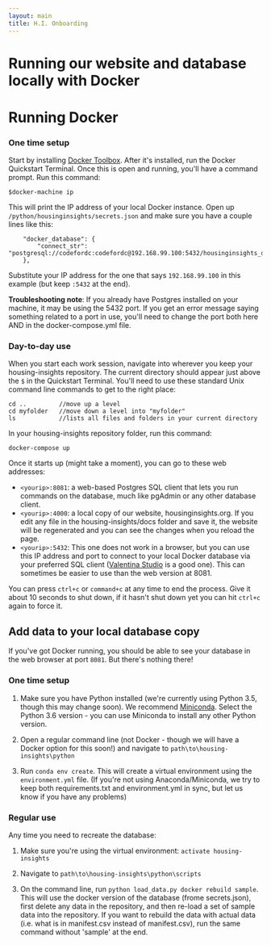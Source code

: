 ```yaml
---
layout: main
title: H.I. Onboarding
---
```


# Running our website and database locally with Docker


# Running Docker

### One time setup

Start by installing [Docker Toolbox](https://www.docker.com/products/docker-toolbox). After it's installed, run the Docker Quickstart Terminal. Once this is open and running, you'll have a command prompt. Run this command:

```
$docker-machine ip
```

This will print the IP address of your local Docker instance. Open up `/python/housinginsights/secrets.json` and make sure you have a couple lines like this:

```
    "docker_database": {
        "connect_str": "postgresql://codefordc:codefordc@192.168.99.100:5432/housinginsights_docker"
    },
```

Substitute your IP address for the one that says `192.168.99.100` in this example (but keep `:5432` at the end).

**Troubleshooting note**: If you already have Postgres installed on your machine, it may be using the 5432 port. If you get an error message saying something related to a port in use, you'll need to change the port both here AND in the docker-compose.yml file. 

### Day-to-day use

When you start each work session, navigate into wherever you keep your housing-insights repository. The current directory should appear just above the `$` in the Quickstart Terminal. You'll need to use these standard Unix command line commands to get to the right place:

```
cd ..         //move up a level
cd myfolder   //move down a level into "myfolder"
ls            //lists all files and folders in your current directory
```

In your housing-insights repository folder, run this command:

```
docker-compose up
```

Once it starts up (might take a moment), you can go to these web addresses:

* `<yourip>:8081`: a web-based Postgres SQL client that lets you run commands on the database, much like pgAdmin or any other database client. 
* `<yourip>:4000`: a local copy of our website, housinginsights.org. If you edit any file in the housing-insights/docs folder and save it, the website will be regenerated and you can see the changes when you reload the page. 
* `<yourip>:5432`: This one does not work in a browser, but you can use this IP address and port to connect to your local Docker database via your preferred SQL client ([Valentina Studio](https://valentina-db.com/en/get-free-valentina-studio) is a good one). This can sometimes be easier to use than the web version at 8081. 

You can press `ctrl+c` or `command+c` at any time to end the process. Give it about 10 seconds to shut down, if it hasn't shut down yet you can hit `ctrl+c` again to force it. 

## Add data to your local database copy

If you've got Docker running, you should be able to see your database in the web browser at port `8081`. But there's nothing there! 

### One time setup

1) Make sure you have Python installed (we're currently using Python 3.5, though this may change soon). We recommend [Miniconda](https://conda.io/miniconda.html). Select the Python 3.6 version - you can use Miniconda to install any other Python version. 

2) Open a regular command line (not Docker - though we will have a Docker option for this soon!) and navigate to `path\to\housing-insights\python`

3) Run `conda env create`. This will create a virtual environment using the `environment.yml` file. (If you're not using Anaconda/Miniconda, we try to keep both requirements.txt and environment.yml in sync, but let us know if you have any problems)


### Regular use

Any time you need to recreate the database:

1) Make sure you're using the virtual environment: `activate housing-insights`

2) Navigate to `path\to\housing-insights\python\scripts`

3) On the command line, run `python load_data.py docker rebuild sample`. This will use the docker version of the database (frome secrets.json), first delete any data in the repository, and then re-load a set of sample data into the repository. If you want to rebuild the data with actual data (i.e. what is in manifest.csv instead of manifest.csv), run the same command without 'sample' at the end. 
